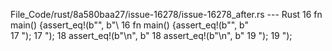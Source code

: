 File_Code/rust/8a580baa27/issue-16278/issue-16278_after.rs --- Rust
16 fn main() {assert_eq!(b"", b"\                                                                                                                            16 fn main() {assert_eq!(b"", b"\
17                                    ");                                                                                                                    17                                    ");
18 assert_eq!(b"\n", b"                                                                                                                                      18 assert_eq!(b"\n", b"
19 ");                                                                                                                                                       19 ");

